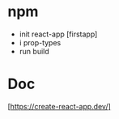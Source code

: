 # npm

- init react-app [firstapp]
- i prop-types
- run build

# Doc

[https://create-react-app.dev/]